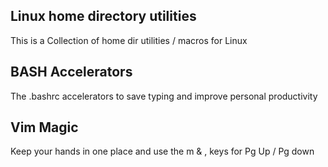 ## Linux home directory utilities
This is a Collection of home dir utilities / macros for Linux
## BASH Accelerators
The .bashrc accelerators to save typing and improve personal productivity
## Vim Magic
Keep your hands in one place and use the m & , keys for Pg Up / Pg  down 

